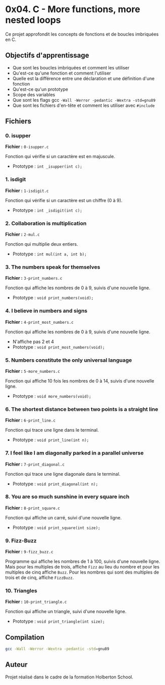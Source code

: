 # 0x04. C - More functions, more nested loops

Ce projet approfondit les concepts de fonctions et de boucles imbriquées en C.

## Objectifs d'apprentissage

- Que sont les boucles imbriquées et comment les utiliser
- Qu'est-ce qu'une fonction et comment l'utiliser
- Quelle est la différence entre une déclaration et une définition d'une fonction
- Qu'est-ce qu'un prototype
- Scope des variables
- Que sont les flags gcc `-Wall -Werror -pedantic -Wextra -std=gnu89`
- Que sont les fichiers d'en-tête et comment les utiliser avec `#include`

## Fichiers

### 0. isupper
**Fichier :** `0-isupper.c`

Fonction qui vérifie si un caractère est en majuscule.
- Prototype : `int _isupper(int c);`

### 1. isdigit
**Fichier :** `1-isdigit.c`

Fonction qui vérifie si un caractère est un chiffre (0 à 9).
- Prototype : `int _isdigit(int c);`

### 2. Collaboration is multiplication
**Fichier :** `2-mul.c`

Fonction qui multiplie deux entiers.
- Prototype : `int mul(int a, int b);`

### 3. The numbers speak for themselves
**Fichier :** `3-print_numbers.c`

Fonction qui affiche les nombres de 0 à 9, suivis d'une nouvelle ligne.
- Prototype : `void print_numbers(void);`

### 4. I believe in numbers and signs
**Fichier :** `4-print_most_numbers.c`

Fonction qui affiche les nombres de 0 à 9, suivis d'une nouvelle ligne.
- N'affiche pas 2 et 4
- Prototype : `void print_most_numbers(void);`

### 5. Numbers constitute the only universal language
**Fichier :** `5-more_numbers.c`

Fonction qui affiche 10 fois les nombres de 0 à 14, suivis d'une nouvelle ligne.
- Prototype : `void more_numbers(void);`

### 6. The shortest distance between two points is a straight line
**Fichier :** `6-print_line.c`

Fonction qui trace une ligne dans le terminal.
- Prototype : `void print_line(int n);`

### 7. I feel like I am diagonally parked in a parallel universe
**Fichier :** `7-print_diagonal.c`

Fonction qui trace une ligne diagonale dans le terminal.
- Prototype : `void print_diagonal(int n);`

### 8. You are so much sunshine in every square inch
**Fichier :** `8-print_square.c`

Fonction qui affiche un carré, suivi d'une nouvelle ligne.
- Prototype : `void print_square(int size);`

### 9. Fizz-Buzz
**Fichier :** `9-fizz_buzz.c`

Programme qui affiche les nombres de 1 à 100, suivis d'une nouvelle ligne. Mais pour les multiples de trois, affiche `Fizz` au lieu du nombre et pour les multiples de cinq affiche `Buzz`. Pour les nombres qui sont des multiples de trois et de cinq, affiche `FizzBuzz`.

### 10. Triangles
**Fichier :** `10-print_triangle.c`

Fonction qui affiche un triangle, suivi d'une nouvelle ligne.
- Prototype : `void print_triangle(int size);`

## Compilation

```bash
gcc -Wall -Werror -Wextra -pedantic -std=gnu89
```

## Auteur

Projet réalisé dans le cadre de la formation Holberton School.
